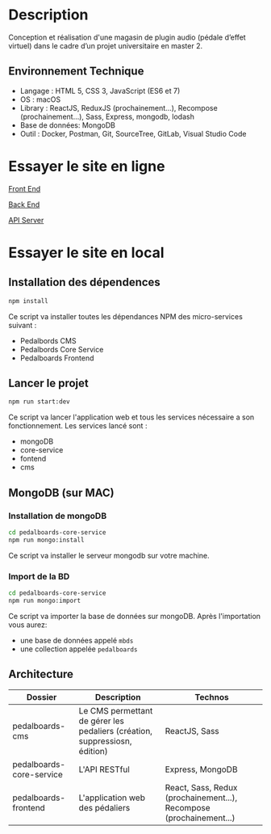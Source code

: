 # Description
Conception et réalisation d'une magasin de plugin audio (pédale d’effet virtuel) dans le cadre d’un projet universitaire en master 2. 

## Environnement Technique
- Langage : HTML 5, CSS 3, JavaScript (ES6 et 7)
- OS : macOS
- Library : ReactJS, ReduxJS (prochainement...), Recompose (prochainement...), Sass, Express, mongodb, lodash
- Base de données:  MongoDB
- Outil : Docker, Postman, Git, SourceTree, GitLab, Visual Studio Code


# Essayer le site en ligne

[Front End](https://pedalboards-frontend.herokuapp.com)

[Back End](https://pedalboards-cms.herokuapp.com)

[API Server](https://pedalboards-core-service.herokuapp.com)

# Essayer le site en local

## Installation des dépendences

```bash
npm install
```

Ce script va installer toutes les dépendances NPM des micro-services suivant :
* Pedalbords CMS
* Pedalbords Core Service
* Pedalboards Frontend

## Lancer le projet

```bash
npm run start:dev
```

Ce script va lancer l'application web et tous les services nécessaire a son fonctionnement. 
Les services lancé sont :
* mongoDB
* core-service
* fontend
* cms

## MongoDB (sur MAC)

### Installation de mongoDB

```bash
cd pedalboards-core-service 
npm run mongo:install
```

Ce script va installer le serveur mongodb sur votre machine.

### Import de la BD
```bash
cd pedalboards-core-service
npm run mongo:import
```

Ce script va importer la base de données sur mongoDB.
Après l'importation vous aurez:
 - une base de données appelé `mbds`
 - une collection appelée `pedalboards`

## Architecture

| Dossier                  	| Description                                                                  	| Technos     	|
|--------------------------	|------------------------------------------------------------------------------	|-------------	|
| pedalboards-cms          	| Le CMS permettant de gérer  les pedaliers (création,  suppressiosn, édition) 	| ReactJS, Sass    |
| pedalboards-core-service 	| L'API RESTful                                                                	| Express, MongoDB    	|
| pedalboards-frontend     	| L'application web des  pédaliers                                             	| React, Sass, Redux (prochainement...), Recompose (prochainement...)	|